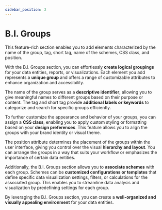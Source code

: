 ```yaml
---
sidebar_position: 2
---
```


# B.I. Groups

This feature-rich section enables you to add elements characterized by the name of the group, tag, short tag, name of the schemes, CSS class, and position.

With the B.I. Groups section, you can effortlessly **create logical groupings** for your data entities, reports, or visualizations. Each element you add represents a **unique group** and offers a range of customizable attributes to enhance organization and accessibility.

The name of the group serves as a **descriptive identifier**, allowing you to give meaningful names to different groups based on their purpose or content. The tag and short tag provide **additional labels or keywords** to categorize and search for specific groups efficiently.

To further customize the appearance and behavior of your groups, you can assign a **CSS class**, enabling you to apply custom styling or formatting based on your **design preferences**. This feature allows you to align the groups with your brand identity or visual theme.

The position attribute determines the placement of the groups within the user interface, giving you control over the visual **hierarchy and layout**. You can arrange the groups in a way that suits your workflow or emphasizes the importance of certain data entities.

Additionally, the B.I. Groups section allows you to **associate schemes** with each group. Schemes can be **customized configurations or templates** that define specific data visualization settings, filters, or calculations for the associated group. This enables you to streamline data analysis and visualization by predefining settings for each group.

By leveraging the B.I. Groups section, you can create a **well-organized and visually appealing environment** for your data entities. 